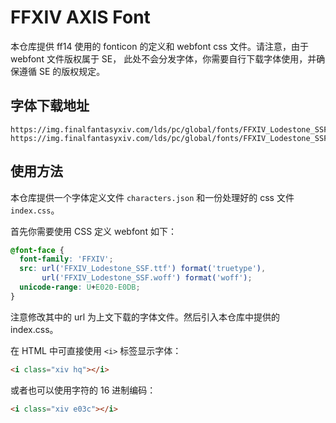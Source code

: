 # FFXIV AXIS Font

本仓库提供 ff14 使用的 fonticon 的定义和 webfont css 文件。请注意，由于 webfont 文件版权属于 SE，
此处不会分发字体，你需要自行下载字体使用，并确保遵循 SE 的版权规定。

## 字体下载地址

```
https://img.finalfantasyxiv.com/lds/pc/global/fonts/FFXIV_Lodestone_SSF.woff
https://img.finalfantasyxiv.com/lds/pc/global/fonts/FFXIV_Lodestone_SSF.ttf
```

## 使用方法

本仓库提供一个字体定义文件 `characters.json` 和一份处理好的 css 文件 `index.css`。

首先你需要使用 CSS 定义 webfont 如下：

```css
@font-face {
  font-family: 'FFXIV';
  src: url('FFXIV_Lodestone_SSF.ttf') format('truetype'),
       url('FFXIV_Lodestone_SSF.woff') format('woff');
  unicode-range: U+E020-E0DB;
}
```

注意修改其中的 url 为上文下载的字体文件。然后引入本仓库中提供的 index.css。

在 HTML 中可直接使用 `<i>` 标签显示字体：

```html
<i class="xiv hq"></i>
```

或者也可以使用字符的 16 进制编码：

```html
<i class="xiv e03c"></i>
```

